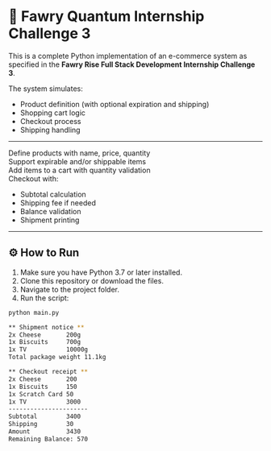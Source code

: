 # 🛒 Fawry Quantum Internship Challenge 3 

This is a complete Python implementation of an e-commerce system as specified in the **Fawry Rise Full Stack Development Internship Challenge 3**.

The system simulates:
- Product definition (with optional expiration and shipping)
- Shopping cart logic
- Checkout process
- Shipping handling

---
Define products with name, price, quantity  
Support expirable and/or shippable items  
Add items to a cart with quantity validation  
Checkout with:
- Subtotal calculation
- Shipping fee if needed
- Balance validation
- Shipment printing


---

## ⚙️ How to Run

1. Make sure you have Python 3.7 or later installed.
2. Clone this repository or download the files.
3. Navigate to the project folder.
4. Run the script:

```bash
python main.py

** Shipment notice **
2x Cheese       200g
1x Biscuits     700g
1x TV           10000g
Total package weight 11.1kg

** Checkout receipt **
2x Cheese       200
1x Biscuits     150
1x Scratch Card 50
1x TV           3000
----------------------
Subtotal        3400
Shipping        30
Amount          3430
Remaining Balance: 570
